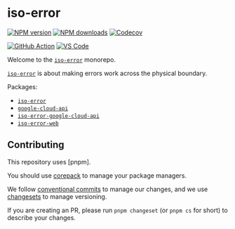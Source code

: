 # iso-error

[![NPM version][npm-image]][npm-url]
[![NPM downloads][downloads-image]][downloads-url]
[![Codecov][codecov-image]][codecov-url]

[![GitHub Action][github-release]][github-action-url]
[![VS Code][vscode-image]][vscode-url]

Welcome to the [`iso-error`] monorepo.

[`iso-error`] is about making errors work across the physical boundary.

Packages:

- [`iso-error`]
- [`google-cloud-api`]
- [`iso-error-google-cloud-api`]
- [`iso-error-web`]

## Contributing

This repository uses [pnpm].

You should use [corepack] to manage your package managers.

We follow [conventional commits] to manage our changes,
and we use [changesets] to manage versioning.

If you are creating an PR,
please run `pnpm changeset` (or `pnpm cs` for short) to describe your changes.

[`google-cloud-api`]: https://github.com/unional/iso-error/tree/main/packages/google-cloud-api
[`iso-error-google-cloud-api`]: https://github.com/unional/iso-error/tree/main/packages/iso-error-google-cloud-api
[`iso-error-web`]: https://github.com/unional/iso-error/tree/main/packages/iso-error-web
[`iso-error`]: https://github.com/unional/iso-error/tree/main/packages/iso-error
[changesets]: https://github.com/changesets/changesets
[codecov-image]: https://codecov.io/gh/unional/iso-error/branch/master/graph/badge.svg
[codecov-url]: https://codecov.io/gh/unional/iso-error
[conventional commits]: https://www.conventionalcommits.org/en/v1.0.0/
[corepack]: https://nodejs.org/api/corepack.html
[downloads-image]: https://img.shields.io/npm/dm/iso-error.svg?style=flat
[downloads-url]: https://npmjs.org/package/iso-error
[github-action-url]: https://github.com/unional/iso-error/actions
[github-release]: https://github.com/unional/iso-error/workflows/release/badge.svg
[npm-image]: https://img.shields.io/npm/v/iso-error.svg?style=flat
[npm-url]: https://npmjs.org/package/iso-error
[vscode-image]: https://img.shields.io/badge/vscode-ready-green.svg
[vscode-url]: https://code.visualstudio.com/
